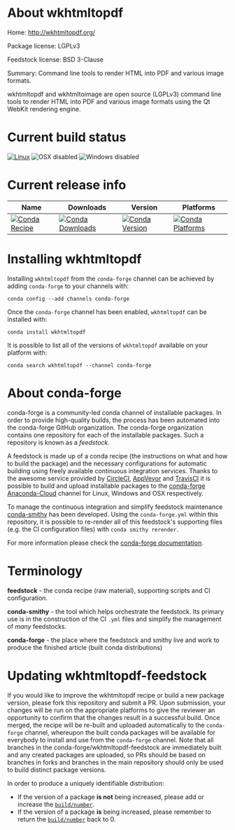 About wkhtmltopdf
=================

Home: http://wkhtmltopdf.org/

Package license: LGPLv3

Feedstock license: BSD 3-Clause

Summary: Command line tools to render HTML into PDF and various image formats.

wkhtmltopdf and wkhtmltoimage are open source (LGPLv3) command line tools
to render HTML into PDF and various image formats using the Qt WebKit rendering engine.


Current build status
====================

[![Linux](https://img.shields.io/circleci/project/github/conda-forge/wkhtmltopdf-feedstock/master.svg?label=Linux)](https://circleci.com/gh/conda-forge/wkhtmltopdf-feedstock)
![OSX disabled](https://img.shields.io/badge/OSX-disabled-lightgrey.svg)
![Windows disabled](https://img.shields.io/badge/Windows-disabled-lightgrey.svg)

Current release info
====================

| Name | Downloads | Version | Platforms |
| --- | --- | --- | --- |
| [![Conda Recipe](https://img.shields.io/badge/recipe-wkhtmltopdf-green.svg)](https://anaconda.org/conda-forge/wkhtmltopdf) | [![Conda Downloads](https://img.shields.io/conda/dn/conda-forge/wkhtmltopdf.svg)](https://anaconda.org/conda-forge/wkhtmltopdf) | [![Conda Version](https://img.shields.io/conda/vn/conda-forge/wkhtmltopdf.svg)](https://anaconda.org/conda-forge/wkhtmltopdf) | [![Conda Platforms](https://img.shields.io/conda/pn/conda-forge/wkhtmltopdf.svg)](https://anaconda.org/conda-forge/wkhtmltopdf) |

Installing wkhtmltopdf
======================

Installing `wkhtmltopdf` from the `conda-forge` channel can be achieved by adding `conda-forge` to your channels with:

```
conda config --add channels conda-forge
```

Once the `conda-forge` channel has been enabled, `wkhtmltopdf` can be installed with:

```
conda install wkhtmltopdf
```

It is possible to list all of the versions of `wkhtmltopdf` available on your platform with:

```
conda search wkhtmltopdf --channel conda-forge
```


About conda-forge
=================

conda-forge is a community-led conda channel of installable packages.
In order to provide high-quality builds, the process has been automated into the
conda-forge GitHub organization. The conda-forge organization contains one repository
for each of the installable packages. Such a repository is known as a *feedstock*.

A feedstock is made up of a conda recipe (the instructions on what and how to build
the package) and the necessary configurations for automatic building using freely
available continuous integration services. Thanks to the awesome service provided by
[CircleCI](https://circleci.com/), [AppVeyor](http://www.appveyor.com/)
and [TravisCI](https://travis-ci.org/) it is possible to build and upload installable
packages to the [conda-forge](https://anaconda.org/conda-forge)
[Anaconda-Cloud](http://docs.anaconda.org/) channel for Linux, Windows and OSX respectively.

To manage the continuous integration and simplify feedstock maintenance
[conda-smithy](http://github.com/conda-forge/conda-smithy) has been developed.
Using the ``conda-forge.yml`` within this repository, it is possible to re-render all of
this feedstock's supporting files (e.g. the CI configuration files) with ``conda smithy rerender``.

For more information please check the [conda-forge documentation](https://conda-forge.org/docs/).

Terminology
===========

**feedstock** - the conda recipe (raw material), supporting scripts and CI configuration.

**conda-smithy** - the tool which helps orchestrate the feedstock.
                   Its primary use is in the construction of the CI ``.yml`` files
                   and simplify the management of *many* feedstocks.

**conda-forge** - the place where the feedstock and smithy live and work to
                  produce the finished article (built conda distributions)


Updating wkhtmltopdf-feedstock
==============================

If you would like to improve the wkhtmltopdf recipe or build a new
package version, please fork this repository and submit a PR. Upon submission,
your changes will be run on the appropriate platforms to give the reviewer an
opportunity to confirm that the changes result in a successful build. Once
merged, the recipe will be re-built and uploaded automatically to the
`conda-forge` channel, whereupon the built conda packages will be available for
everybody to install and use from the `conda-forge` channel.
Note that all branches in the conda-forge/wkhtmltopdf-feedstock are
immediately built and any created packages are uploaded, so PRs should be based
on branches in forks and branches in the main repository should only be used to
build distinct package versions.

In order to produce a uniquely identifiable distribution:
 * If the version of a package **is not** being increased, please add or increase
   the [``build/number``](http://conda.pydata.org/docs/building/meta-yaml.html#build-number-and-string).
 * If the version of a package **is** being increased, please remember to return
   the [``build/number``](http://conda.pydata.org/docs/building/meta-yaml.html#build-number-and-string)
   back to 0.